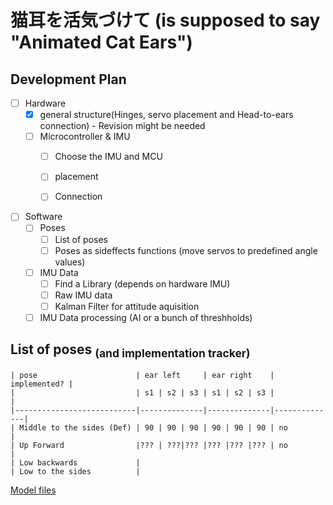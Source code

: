 # 猫耳を活気づけて (is supposed to say "Animated Cat Ears")

## Development Plan
- [ ] Hardware 
  - [x] general structure(Hinges, servo placement and Head-to-ears connection) - Revision might be needed
  - [ ] Microcontroller & IMU
    - [ ] Choose the IMU and MCU
    - [ ] placement
    - [ ] Connection 


- [ ] Software
  - [ ] Poses 
    - [ ] List of poses 
    - [ ] Poses as sideffects functions (move servos to predefined angle values)
  - [ ] IMU Data
    - [ ] Find a Library (depends on hardware IMU)
    - [ ] Raw IMU data
    - [ ] Kalman Filter for attitude aquisition
  - [ ] IMU Data processing (AI or a bunch of threshholds)

## List of poses <sub>(and implementation tracker)</sub>
 ```
| pose                      | ear left     | ear right    | implemented? |
|                           | s1 | s2 | s3 | s1 | s2 | s3 |              |
|---------------------------|--------------|--------------|--------------|
| Middle to the sides (Def) | 90 | 90 | 90 | 90 | 90 | 90 | no           |
| Up Forward                |??? | ???|??? |??? |??? |??? | no           |
| Low backwards             |
| Low to the sides          |
```

[Model files](https://cad.onshape.com/documents/12e9aba77e87c6321bec619e/w/794df45025b857e20fcdd77e/e/3349def638c04338ac328868?renderMode=0&uiState=658ed7810e636f5b707b00f6)
